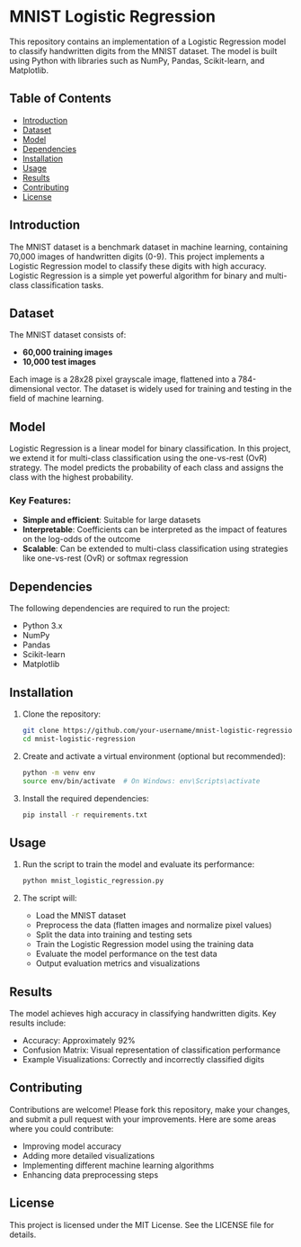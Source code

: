 # MNIST Logistic Regression

This repository contains an implementation of a Logistic Regression model to classify handwritten digits from the MNIST dataset. The model is built using Python with libraries such as NumPy, Pandas, Scikit-learn, and Matplotlib.

## Table of Contents

- [Introduction](#introduction)
- [Dataset](#dataset)
- [Model](#model)
- [Dependencies](#dependencies)
- [Installation](#installation)
- [Usage](#usage)
- [Results](#results)
- [Contributing](#contributing)
- [License](#license)

## Introduction

The MNIST dataset is a benchmark dataset in machine learning, containing 70,000 images of handwritten digits (0-9). This project implements a Logistic Regression model to classify these digits with high accuracy. Logistic Regression is a simple yet powerful algorithm for binary and multi-class classification tasks.

## Dataset

The MNIST dataset consists of:
- **60,000 training images**
- **10,000 test images**

Each image is a 28x28 pixel grayscale image, flattened into a 784-dimensional vector. The dataset is widely used for training and testing in the field of machine learning.

## Model

Logistic Regression is a linear model for binary classification. In this project, we extend it for multi-class classification using the one-vs-rest (OvR) strategy. The model predicts the probability of each class and assigns the class with the highest probability.

### Key Features:
- **Simple and efficient**: Suitable for large datasets
- **Interpretable**: Coefficients can be interpreted as the impact of features on the log-odds of the outcome
- **Scalable**: Can be extended to multi-class classification using strategies like one-vs-rest (OvR) or softmax regression

## Dependencies

The following dependencies are required to run the project:

- Python 3.x
- NumPy
- Pandas
- Scikit-learn
- Matplotlib

## Installation

1. Clone the repository:
   ```bash
   git clone https://github.com/your-username/mnist-logistic-regression.git
   cd mnist-logistic-regression

2. Create and activate a virtual environment (optional but recommended):
   ```bash
   python -m venv env
   source env/bin/activate  # On Windows: env\Scripts\activate

3. Install the required dependencies:
   ```bash
   pip install -r requirements.txt

## Usage

1. Run the script to train the model and evaluate its performance:
   ```bash
   python mnist_logistic_regression.py

2. The script will:

    - Load the MNIST dataset
    - Preprocess the data (flatten images and normalize pixel values)
    - Split the data into training and testing sets
    - Train the Logistic Regression model using the training data
    - Evaluate the model performance on the test data
    - Output evaluation metrics and visualizations

## Results

The model achieves high accuracy in classifying handwritten digits. Key results include:

  - Accuracy: Approximately 92%
  - Confusion Matrix: Visual representation of classification performance
  - Example Visualizations: Correctly and incorrectly classified digits


## Contributing
Contributions are welcome! Please fork this repository, make your changes, and submit a pull request with your improvements. Here are some areas where you could contribute:

  - Improving model accuracy
  - Adding more detailed visualizations
  - Implementing different machine learning algorithms
  - Enhancing data preprocessing steps

## License
This project is licensed under the MIT License. See the LICENSE file for details.
